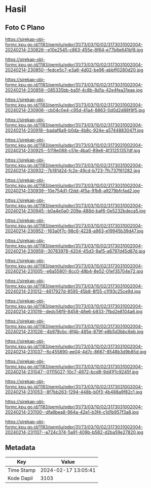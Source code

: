 # Hasil

## Foto C Plano

https://sirekap-obj-formc.kpu.go.id/1183/pemilu/pdpr/31/73/03/10/02/3173031002004-20240214-230826--e10e2545-c863-455e-8f64-e77b6e641bf8.jpg

https://sirekap-obj-formc.kpu.go.id/1183/pemilu/pdpr/31/73/03/10/02/3173031002004-20240214-230850--fedce5c7-e3a6-4d02-be96-abbff0280d20.jpg

https://sirekap-obj-formc.kpu.go.id/1183/pemilu/pdpr/31/73/03/10/02/3173031002004-20240214-230859--085335bb-ba5f-4c8b-8d1a-42e4fea31eae.jpg

https://sirekap-obj-formc.kpu.go.id/1183/pemilu/pdpr/31/73/03/10/02/3173031002004-20240214-230906--cb04c0e4-c95d-41a4-8863-0d0d2d88f8f5.jpg

https://sirekap-obj-formc.kpu.go.id/1183/pemilu/pdpr/31/73/03/10/02/3173031002004-20240214-230918--badaf6a9-b0da-4b8c-924e-a5744883047f.jpg

https://sirekap-obj-formc.kpu.go.id/1183/pemilu/pdpr/31/73/03/10/02/3173031002004-20240214-230925--5119e088-c51e-4ba0-89e6-4f31251357df.jpg

https://sirekap-obj-formc.kpu.go.id/1183/pemilu/pdpr/31/73/03/10/02/3173031002004-20240214-230932--7b181d24-fc2e-49cd-b723-7fc737f61282.jpg

https://sirekap-obj-formc.kpu.go.id/1183/pemilu/pdpr/31/73/03/10/02/3173031002004-20240214-230939--10e754d1-f2dd-4f5a-91b8-a9279bfcfad2.jpg

https://sirekap-obj-formc.kpu.go.id/1183/pemilu/pdpr/31/73/03/10/02/3173031002004-20240214-230945--b0a4e0a0-209a-488d-baf6-0e5232bdeca5.jpg

https://sirekap-obj-formc.kpu.go.id/1183/pemilu/pdpr/31/73/03/10/02/3173031002004-20240214-230952--163a0f7c-98c6-4228-a963-e19945b39d47.jpg

https://sirekap-obj-formc.kpu.go.id/1183/pemilu/pdpr/31/73/03/10/02/3173031002004-20240214-230959--30783978-4204-45d3-9a15-a6797d45d87d.jpg

https://sirekap-obj-formc.kpu.go.id/1183/pemilu/pdpr/31/73/03/10/02/3173031002004-20240214-231005--e6a55801-8cc0-48b4-8e52-01ef35704e72.jpg

https://sirekap-obj-formc.kpu.go.id/1183/pemilu/pdpr/31/73/03/10/02/3173031002004-20240214-231012--4617927d-8595-45b8-8f55-c1f93c25ce9d.jpg

https://sirekap-obj-formc.kpu.go.id/1183/pemilu/pdpr/31/73/03/10/02/3173031002004-20240214-231019--dedc56f9-8458-48e6-b933-7fbd2e8104a6.jpg

https://sirekap-obj-formc.kpu.go.id/1183/pemilu/pdpr/31/73/03/10/02/3173031002004-20240214-231026--4b978cbc-8f4b-485e-879f-e8b5d3bbc6eb.jpg

https://sirekap-obj-formc.kpu.go.id/1183/pemilu/pdpr/31/73/03/10/02/3173031002004-20240214-231037--6c455890-ee04-4d7c-8667-8548b3d9b85d.jpg

https://sirekap-obj-formc.kpu.go.id/1183/pemilu/pdpr/31/73/03/10/02/3173031002004-20240214-231047--01115027-10c7-4972-bcd8-9d41f1c9245f.jpg

https://sirekap-obj-formc.kpu.go.id/1183/pemilu/pdpr/31/73/03/10/02/3173031002004-20240214-231053--8f7bb263-1294-448b-b0f3-4b488a9f82c1.jpg

https://sirekap-obj-formc.kpu.go.id/1183/pemilu/pdpr/31/73/03/10/02/3173031002004-20240214-231100--dfa8bea8-964a-42e1-b3f4-c1d1b957f3a8.jpg

https://sirekap-obj-formc.kpu.go.id/1183/pemilu/pdpr/31/73/03/10/02/3173031002004-20240214-231107--a724c374-5a91-409b-b582-d2ba59e27820.jpg


## Metadata

| Key        | Value               |
| ---------- | ------------------- |
| Time Stamp | 2024-02-17 13:05:41 |
| Kode Dapil | 3103                |



